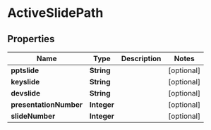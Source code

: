 
# ActiveSlidePath

## Properties
Name | Type | Description | Notes
------------ | ------------- | ------------- | -------------
**pptslide** | **String** |  |  [optional]
**keyslide** | **String** |  |  [optional]
**devslide** | **String** |  |  [optional]
**presentationNumber** | **Integer** |  |  [optional]
**slideNumber** | **Integer** |  |  [optional]



